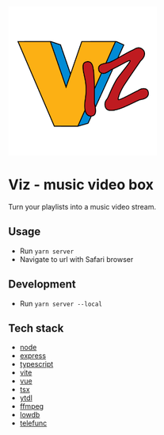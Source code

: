 <img alt="viz" width="300" src="https://github.com/northamerican/viz/blob/master/src/assets/viz-logo.png?raw=true"> 

# Viz - music video box
Turn your playlists into a music video stream.

## Usage
- Run `yarn server`
- Navigate to url with Safari browser

## Development

- Run `yarn server --local`

## Tech stack
- [node](https://nodejs.org/en)
- [express](https://expressjs.com/)
- [typescript](https://www.typescriptlang.org/)
- [vite](https://vitejs.dev/)
- [vue](https://vuejs.org/)
- [tsx](https://github.com/privatenumber/tsx)
- [ytdl](https://github.com/distubejs/ytdl-core)
- [ffmpeg](https://github.com/eugeneware/ffmpeg-static)
- [lowdb](https://github.com/typicode/lowdb)
- [telefunc](https://github.com/brillout/telefunc)

